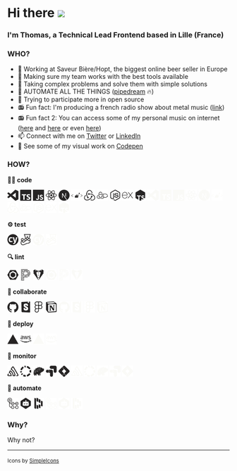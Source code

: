 # Hi there <img src="https://media.giphy.com/media/hvRJCLFzcasrR4ia7z/giphy.gif" width="25px">

### I'm Thomas, a Technical Lead Frontend based in Lille (France)

### **WHO?**

- 🍻 Working at Saveur Bière/Hopt, the biggest online beer seller in Europe
- 🤝 Making sure my team works with the best tools available
- 🤔 Taking complex problems and solve them with simple solutions
- 🎉 AUTOMATE ALL THE THINGS ([pipedream](https://pipedream.com/) 🔥)
- 🚀 Trying to participate more in open source
- 📻 Fun fact: I'm producing a french radio show about metal music ([link][RMDW])
- 📻 Fun fact 2: You can access some of my personal music on internet ([here][tbspotify] and [here][tbsc] or even [here][mcsc])
- 📫 Connect with me on [Twitter][twitter] or [LinkedIn][linkedin]
- 💅 See some of my visual work on [Codepen][codepen]

### **HOW?**

**🧑‍💻 code**

<img width="25px" src="icons/dark/visualstudiocode.svg#gh-light-mode-only" alt='visualstudiocode' title='visualstudiocode' /> <img width="25px" src="icons/dark/typescript.svg#gh-light-mode-only" alt='typescript'  title='typescript' /> <img width="25px" src="icons/dark/javascript.svg#gh-light-mode-only" alt='javascript' title='javascript' /> <img width="25px" src="icons/dark/react.svg#gh-light-mode-only" alt='react'  title='react' /> <img width="25px" src="icons/dark/nextdotjs.svg#gh-light-mode-only" alt='nextdotjs' title='nextdotjs' /> <img width="25px" src="icons/dark/styledcomponents.svg#gh-light-mode-only" alt='styledcomponents' title='styledcomponents' /> <img width="25px" src="icons/dark/redux.svg#gh-light-mode-only" alt='redux' title='redux' /> <img width="25px" src="icons/dark/reduxsaga.svg#gh-light-mode-only" alt='reduxsaga'  title='reduxsaga' /> <img width="25px" src="icons/dark/nodedotjs.svg#gh-light-mode-only" alt='nodedotjs' title='nodedotjs' /> <img width="25px" src="icons/dark/express.svg#gh-light-mode-only" alt='express' title='express' /> <img width="25px" src="icons/dark/tsnode.svg#gh-light-mode-only" alt='tsnode' title='tsnode' />
<img width="25px" src="icons/light/visualstudiocode.svg#gh-dark-mode-only" alt='visualstudiocode' title='visualstudiocode' /> <img width="25px" src="icons/light/typescript.svg#gh-dark-mode-only" alt='typescript'  title='typescript' /> <img width="25px" src="icons/light/javascript.svg#gh-dark-mode-only" alt='javascript' title='javascript' /> <img width="25px" src="icons/light/react.svg#gh-dark-mode-only" alt='react'  title='react' /> <img width="25px" src="icons/light/nextdotjs.svg#gh-dark-mode-only" alt='nextdotjs' title='nextdotjs' /> <img width="25px" src="icons/light/styledcomponents.svg#gh-dark-mode-only" alt='styledcomponents' title='styledcomponents' /> <img width="25px" src="icons/light/redux.svg#gh-dark-mode-only" alt='redux' title='redux' /> <img width="25px" src="icons/light/reduxsaga.svg#gh-dark-mode-only" alt='reduxsaga'  title='reduxsaga' /> <img width="25px" src="icons/light/nodedotjs.svg#gh-dark-mode-only" alt='nodedotjs' title='nodedotjs' /> <img width="25px" src="icons/light/express.svg#gh-dark-mode-only" alt='express' title='express' /> <img width="25px" src="icons/light/tsnode.svg#gh-dark-mode-only" alt='tsnode' title='tsnode' />

**⚙️ test**

<img width="25px" src="icons/dark/cypress.svg#gh-light-mode-only" alt='cypress' title='cypress' /> <img width="25px" src="icons/dark/jest.svg#gh-light-mode-only" alt='jest' title='jest' />
<img width="25px" src="icons/light/cypress.svg#gh-dark-mode-only" alt='cypress' title='cypress' /> <img width="25px" src="icons/light/jest.svg#gh-dark-mode-only" alt='jest' title='jest' />

**🔍 lint**

<img width="25px" src="icons/dark/eslint.svg#gh-light-mode-only" alt='eslint' title='eslint' /> <img width="25px" src="icons/dark/prettier.svg#gh-light-mode-only" alt='prettier' title='prettier' /> <img width="25px" src="icons/dark/stylelint.svg#gh-light-mode-only" alt='stylelint' title='stylelint' />
<img width="25px" src="icons/light/eslint.svg#gh-dark-mode-only" alt='eslint' title='eslint' /> <img width="25px" src="icons/light/prettier.svg#gh-dark-mode-only" alt='prettier' title='prettier' /> <img width="25px" src="icons/light/stylelint.svg#gh-dark-mode-only" alt='stylelint' title='stylelint' />

**🤝 collaborate**

<img width="25px" src="icons/dark/github.svg#gh-light-mode-only" alt='github' title='github' /> <img width="25px" src="icons/dark/storybook.svg#gh-light-mode-only" alt='storybook' title='storybook' /> <img width="25px" src="icons/dark/figma.svg#gh-light-mode-only" alt='figma' title='figma' /> <img width="25px" src="icons/dark/notion.svg#gh-light-mode-only" alt='notion' title='notion' />
<img width="25px" src="icons/light/github.svg#gh-dark-mode-only" alt='github' title='github' /> <img width="25px" src="icons/light/storybook.svg#gh-dark-mode-only" alt='storybook' title='storybook' /> <img width="25px" src="icons/light/figma.svg#gh-dark-mode-only" alt='figma' title='figma' /> <img width="25px" src="icons/light/notion.svg#gh-dark-mode-only" alt='notion' title='notion' />

**🚀 deploy**

<img width="25px" src="icons/dark/vercel.svg#gh-light-mode-only" alt='vercel' title='vercel' /> <img width="25px" src="icons/dark/amazonaws.svg#gh-light-mode-only" alt='amazonaws' title='amazonaws' />
<img width="25px" src="icons/light/vercel.svg#gh-dark-mode-only" alt='vercel' title='vercel' /> <img width="25px" src="icons/light/amazonaws.svg#gh-dark-mode-only" alt='amazonaws' title='amazonaws' />

**🚨 monitor**

<img width="25px" src="icons/dark/sentry.svg#gh-light-mode-only" alt='sentry' title='sentry' /> <img width="25px" src="icons/dark/codacy.svg#gh-light-mode-only" alt='codacy' title='codacy' /> <img width="25px" src="icons/dark/percy.svg#gh-light-mode-only" alt='percy' title='percy' /> <img width="25px" src="icons/dark/googleoptimize.svg#gh-light-mode-only" alt='googleoptimize' title='googleoptimize' /> <img width="25px" src="icons/dark/googletagmanager.svg#gh-light-mode-only" alt='googletagmanager' title='googletagmanager' />
<img width="25px" src="icons/light/sentry.svg#gh-dark-mode-only" alt='sentry' title='sentry' /> <img width="25px" src="icons/light/codacy.svg#gh-dark-mode-only" alt='codacy' title='codacy' /> <img width="25px" src="icons/light/percy.svg#gh-dark-mode-only" alt='percy' title='percy' /> <img width="25px" src="icons/light/googleoptimize.svg#gh-dark-mode-only" alt='googleoptimize' title='googleoptimize' /> <img width="25px" src="icons/light/googletagmanager.svg#gh-dark-mode-only" alt='googletagmanager' title='googletagmanager' />

**🤖 automate**

<img width="25px" src="icons/dark/githubactions.svg#gh-light-mode-only" alt='githubactions' title='githubactions' /> <img width="25px" src="icons/dark/dependabot.svg#gh-light-mode-only" alt='dependabot' title='dependabot' /> <img width="25px" src="icons/dark/dashlane.svg#gh-light-mode-only" alt='dashlane' title='dashlane' />
<img width="25px" src="icons/light/githubactions.svg#gh-dark-mode-only" alt='githubactions' title='githubactions' /> <img width="25px" src="icons/light/dependabot.svg#gh-dark-mode-only" alt='dependabot' title='dependabot' /> <img width="25px" src="icons/light/dashlane.svg#gh-dark-mode-only" alt='dashlane' title='dashlane' />

### **Why?**

Why not?

[RMDW]: https://open.spotify.com/show/2mMV1ZaQxrCi8NXwtmEwTv?si=a79bb64eeeed4c73
[twitter]: https://twitter.com/tombek
[linkedin]: https://www.linkedin.com/in/thomas-bekaert/
[codepen]: https://codepen.io/tbekaert
[tbspotify]: https://open.spotify.com/artist/3QATmlzrKWh8pfRtSN9WX3?si=nWZx6-F5QyuGtNit6oqEOg
[tbsc]: https://soundcloud.com/tom-bisley
[mcsc]: https://soundcloud.com/wearemooncalf

---

<small>Icons by [SimpleIcons](https://simpleicons.org/)</small>

<!-- https://codepen.io/sosuke/pen/Pjoqqp -->
